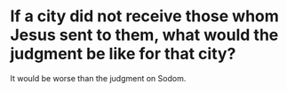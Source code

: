 # If a city did not receive those whom Jesus sent to them, what would the judgment be like for that city?

It would be worse than the judgment on Sodom.
